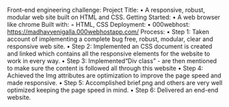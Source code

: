 Front-end engineering challenge: 
Project Title: 
    • A responsive, robust, modular web site built on HTML and CSS. 
Getting Started:
    • A web browser like chrome
      Built with: 
        ◦ HTML, CSS
Deployment: 
    • 000webhost: https://madhavvenigalla.000webhostapp.com/
Process:
    • Step 1: Taken account of implementing a complete bug free, robust, modular, clear and responsive web site. 
    • Step 2: Implemented an CSS document is created and linked which contains all the responsive elements for the website to work in every way. 
    • Step 3: Implemented“Div class” -  are then mentioned to make sure the content is followed all through this website
    • Step 4: Achieved the Img attributes are optimization to improve the page speed and made responsive.
    • Step 5: Accomplished brief.png and others are very well optimized keeping the page speed in mind. 
    • Step 6: Delivered an end-end website. 
